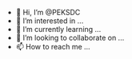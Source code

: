 - 👋 Hi, I’m @PEKSDC
- 👀 I’m interested in ...
- 🌱 I’m currently learning ...
- 💞️ I’m looking to collaborate on ...
- 📫 How to reach me ...

<!---
PEKSDC/PEKSDC is a ✨ special ✨ repository because its `README.md` (this file) appears on your GitHub profile.
You can click the Preview link to take a look at your changes.
--->
